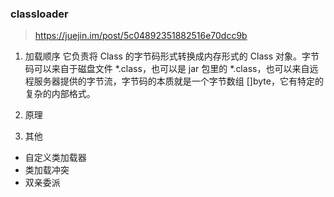 ### classloader

>https://juejin.im/post/5c04892351882516e70dcc9b

1. 加载顺序
它负责将 Class 的字节码形式转换成内存形式的 Class 对象。字节码可以来自于磁盘文件 *.class，也可以是 jar 包里的 *.class，也可以来自远程服务器提供的字节流，字节码的本质就是一个字节数组 []byte，它有特定的复杂的内部格式。

2. 原理
3. 其他

* 自定义类加载器
* 类加载冲突
* 双亲委派